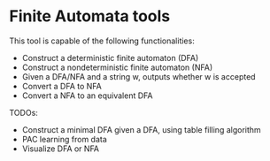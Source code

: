 # Finite Automata tools

This tool is capable of the following functionalities:
* Construct a deterministic finite automaton (DFA)
* Construct a nondeterministic finite automaton (NFA)
* Given a DFA/NFA and a string w, outputs whether w is accepted
* Convert a DFA to NFA
* Convert a NFA to an equivalent DFA

TODOs:
* Construct a minimal DFA given a DFA, using table filling algorithm
* PAC learning from data
* Visualize DFA or NFA
